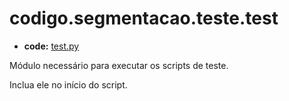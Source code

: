 <a id="codigo-segmentacao-teste-test"></a>

# codigo.segmentacao.teste.test

* **code:**
  [test.py](../../../../codigo/segmentacao/teste/test.py)

<a id="module-codigo.segmentacao.teste.test"></a>

Módulo necessário para executar os scripts de teste.

Inclua ele no início do script.
